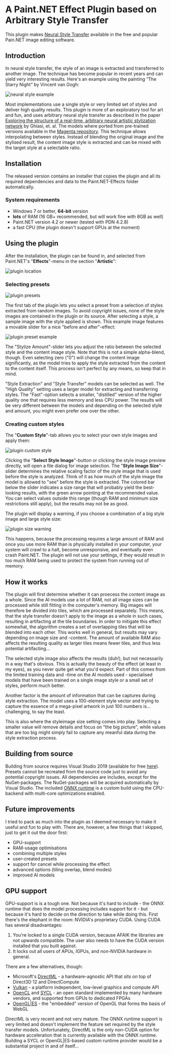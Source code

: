 # A Paint.NET Effect Plugin based on Arbitrary Style Transfer

This plugin makes [Neural Style Transfer](https://en.wikipedia.org/wiki/Neural_Style_Transfer) available in the free and popular Pain.NET image editing software.

## Introduction

In neural style transfer, the style of an image is extracted and transferred to another image. The technique has become popular in recent years and can yield very interesting results. Here's an example using the painting “The Starry Night” by Vincent van Gogh:

![neural style example](StyleTransfer/assets/images/Example.png "Neural style example")

Most implementations use a single style or very limited set of styles and deliver high quality results. This plugin is more of an exploratory tool for art and fun, and uses arbitrary neural style transfer as described in the paper [Exploring the structure of a real-time, arbitrary neural artistic stylization network](https://arxiv.org/abs/1705.06830) by Ghiasi, et. al.
The models where ported from pre-trained versions available in the [Magenta repository](https://github.com/tensorflow/magenta/tree/master/magenta/models/arbitrary_image_stylization). This technique allows interpolating between styles. Instead of blending the original image and the stylised result, the content image style is extracted and can be mixed with the target style at a selectable ratio.

## Installation

The released version contains an installer that copies the plugin and all its required dependencies and data to the Paint.NET-Effects folder automatically.

### System requirements

* Windows 7 or better, **64-bit** version
* **lots** of RAM (16 GB+ recommended, but will work fine with 8GB as well)
* Paint.NET version 4.2 or newer (tested with PDN 4.2.8)
* a fast CPU (the plugin doesn't support GPUs at the moment)

## Using the plugin

After the installation, the plugin can be found in, and selected from Paint.NET's "**Effects**"-menu in the section "**Artistic**":

![plugin location](StyleTransfer/assets/images/plugin_location.png "Plugin: Selecting from menu")

### Selecting presets

![plugin presets](StyleTransfer/assets/images/plugin_presets.png "Plugin: Preset Selection")

The first tab of the plugin lets you select a preset from a selection of styles extracted from random images. To avoid copyright issues, none of the style images are contained in the plugin or its source.
After selecting a style, a sample image with the style applied is shown. This example image features a movable slider for a nice "before and after"-effect:

![plugin preset example](StyleTransfer/assets/images/plugin_preset_example.png "Plugin: Preset Example")

The "Stylize Amount"-slider lets you adjust the ratio between the selected style and the content image style. Note that this is not a simple alpha-blend, though.
Even selecting zero ("0") will change the content image significantly, as the model tries to apply the style extracted from the content to the content itself. This process isn't perfect by any means, so keep that in mind.

"Style Extraction" and "Style Transfer" models can be selected as well. The "High Quality" setting uses a larger model for extracting and transferring styles. The "Fast"-option selects a smaller, "distilled" version of the higher quality one that requires less memory and less CPU power. The results will be very different between the models and depending on the selected style and amount, you might even prefer one over the other.

### Creating custom styles

The "**Custom Style**"-tab allows you to select your own style images and apply them:

![plugin custom style](StyleTransfer/assets/images/plugin_custom_style.png "Plugin: Custom Style")

Clicking the "**Select Style Image**"-button or clicking the style image preview directly, will open a file dialog for image selection. The "**Style Image Size**"-slider determines the relative scaling factor of the style image that is used before the style is analyzed. Think of it as how much of the style image the model is allowed to "see" before the style is extracted.
The colored bar below the slider indicates a size range that will probably yield the best-looking results, with the green arrow pointing at the recommended value.
You can select values outside this range (though RAM and minimum size restrictions still apply), but the results may not be as good.

The plugin will display a warning, if you choose a combination of a big style image and large style size:

![plugin size warning](StyleTransfer/assets/images/plugin_custom_style_warning.png "Plugin: Size warning")

This happens, because the processing requires a large amount of RAM and once you use more RAM than is physically installed in your computer, your system will crawl to a halt, become unresponsive, and eventually even crash Paint.NET.
The plugin will not use your settings, if they would result in too much RAM being used to protect the system from running out of memory.

## How it works

The plugin will first determine whether it can proecess the content image as a whole. Since the AI models use a lot of RAM, not all image sizes can be processed while still fitting in the computer's memory. Big images will therefore be divided into tiles, which are processed separately. This means, that the style transfer doesn't apply to the image as a whole in such cases, resulting in artifacting at the tile boundaries.
In order to mitigate this effect somewhat, the algorithm creates a set of overlapping tiles that will be blended into each other. This works well in general, but results may vary depending on image size and -content.
The amount of available RAM also affects the resulting quality as larger tiles means fewer tiles, and thus less potential artifacting...

The selected style image also affects the results (duh!), but not necessarily in a way that's obvious. This is actually the beauty of the effect (at least in my eyes), as you never quite get what you'd expect. Part of this comes from the limited training data and -time on the AI models used - specialised models that have been trained on a single image style or a small set of styles, perform much better.

Another factor is the amount of information that can be captures during style extraction. The model uses a 100-element style vector and trying to capture the essence of a mega-pixel artwork in just 100 numbers is... challenging, to say the least.

This is also where the styleimage size setting comes into play. Selecting a smaller value will remove details and focus on "the big picture", while values that are too big might simply fail to capture any meanful data during the style extraction process.

## Building from source

Building from source requires Visual Studio 2019 (available for free [here](https://visualstudio.microsoft.com/vs/)).
Presets cannot be recreated from the source code just to avoid any potential copyright issues. All dependencies are includes, except for the NuGet-packages.
The NuGet-packages will be acquired automatically by Visual Studio.
The included [ONNX runtime](https://microsoft.github.io/onnxruntime/) is a custom build using the CPU-backend with multi-core optimizations enabled.

## Future improvements

I tried to pack as much into the plugin as I deemed necessary to make it useful and fun to play with. There are, however, a few things that I skipped, just to get it out the door first:

* GPU-support
* RAM-usage optimisations
* combining multiple styles
* user-created presets
* support for cancel while processing the effect
* advanced options (tiling overlap, blend modes)
* improved AI models

## GPU support

GPU-support is is a tough one. Not because it's hard to include - the ONNX runtime that does the model processing includes support for it - but because it's hard to decide on the direction to take while doing this.
First there's the elephant in the room: NVIDIA's proprietary CUDA. Using CUDA has several disadvantages:

1. You're locked to a single CUDA version, because AFAIK the libraries are not upwards compatible. The user also needs to have the CUDA version installed that you built against.
2. It locks out all users of APUs, IGPUs, and non-NVIDIA hardware in general.

There are a few alternatives, though:

* Microsoft's [DirectML](https://docs.microsoft.com/en-us/windows/win32/direct3d12/dml-intro) - a hardware-agnostic API that sits on top of Direct3D 12 and DirectCompute
* [Vulkan](https://www.khronos.org/vulkan/) - a platform independent, low-level graphics and compute API
* [OpenCL](https://www.khronos.org/opencl/) and [SYCL](https://www.khronos.org/sycl/) - an open standard implemented by many hardware vendors, and supported from GPUs to dedicated FPGAs
* [OpenGL|ES](https://www.khronos.org/opengles/) - the "embedded" version of OpenGL that forms the basis of WebGL

DirectML is very recent and not very mature. The ONNX runtime support is very limited and doesn't implement the feature set required by the style transfer models.
Unfortunately, DirectML is the only non-CUDA option for hardware acceleration that is currently available with the ONNX runtime.
Building a SYCL or OpenGL|ES-based custom runtime provider would be a substantial project in and of itself...
